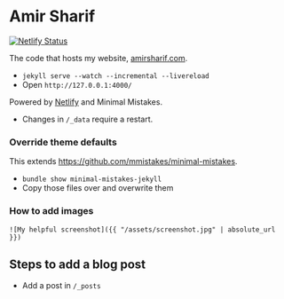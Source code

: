 # Amir Sharif

[![Netlify Status](https://api.netlify.com/api/v1/badges/45683b87-df2d-40ee-b3a2-53f6b9549180/deploy-status)](https://app.netlify.com/sites/amirsharif/deploys)

The code that hosts my website, [amirsharif.com](http://www.amirsharif.com).

- `jekyll serve --watch --incremental --livereload`
- Open `http://127.0.0.1:4000/`

Powered by [Netlify](https://www.netlify.com/) and Minimal Mistakes.

- Changes in `/_data` require a restart.

### Override theme defaults

This extends https://github.com/mmistakes/minimal-mistakes.

- `bundle show minimal-mistakes-jekyll`
- Copy those files over and overwrite them

### How to add images

`![My helpful screenshot]({{ "/assets/screenshot.jpg" | absolute_url }})`

## Steps to add a blog post

- Add a post in `/_posts`
